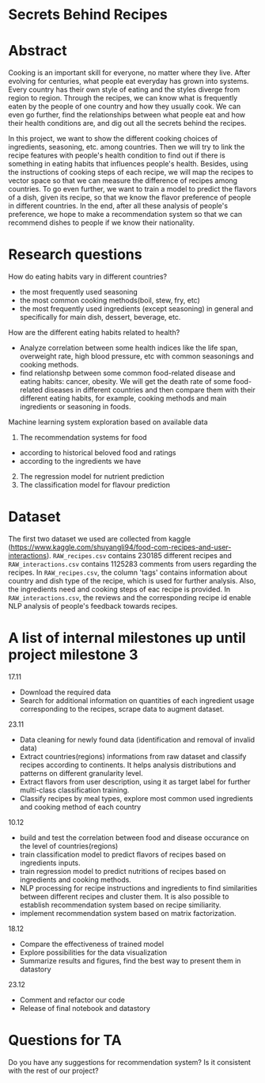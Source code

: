 # Secrets Behind Recipes

# Abstract
Cooking is an important skill for everyone, no matter where they live. After evolving for centuries, what people eat everyday has grown into systems. Every country has their own style of eating and the styles diverge from region to region. Through the recipes, we can know what is frequently eaten by the people of one country and how they usually cook. We can even go further, find the relationships between what people eat and how their health conditions are, and dig out all the secrets behind the recipes.

In this project, we want to show the different cooking choices of ingredients, seasoning, etc. among countries. Then we will try to link the recipe features with people's health condition to find out if there is something in eating habits that influences people's health. Besides, using the instructions of cooking steps of each recipe, we will map the recipes to vector space so that we can measure the difference of recipes among countries. To go even further, we want to train a model to predict the flavors of a dish, given its recipe, so that we know the flavor preference of people in different countries. In the end, after all these analysis of people's preference, we hope to make a recommendation system so that we can recommend dishes to people if we know their nationality.

# Research questions
How do eating habits vary in different countries?
- the most frequently used seasoning
- the most common cooking methods(boil, stew, fry, etc)
- the most frequently used ingredients (except seasoning) in general and specifically for main dish, dessert, beverage, etc.

How are the different eating habits related to health?
- Analyze correlation between some health indices like the life span, overweight rate, high blood pressure, etc with common seasonings and cooking methods.
- find relationshp between some common food-related disease and eating habits: cancer, obesity. We will get the death rate of some food-related diseases in different countries and then compare them with their different eating habits, for example, cooking methods and main ingredients or seasoning in foods.

Machine learning system exploration based on available data
1. The recommendation systems for food
  - according to historical beloved food and ratings
  - according to the ingredients we have
2. The regression model for nutrient prediction
3. The classification model for flavour prediction

# Dataset
The first two dataset we used are collected from kaggle (https://www.kaggle.com/shuyangli94/food-com-recipes-and-user-interactions). `RAW_recipes.csv` contains 230185 different recipes and `RAW_interactions.csv` contains 1125283 comments from users regarding the recipes. In `RAW_recipes.csv`, the column 'tags' contains information about country and dish type of the recipe, which is used for further analysis. Also, the ingredients need and cooking steps of eac recipe is provided. In `RAW_interactions.csv`, the reviews and the corresponding recipe id enable NLP analysis of people's feedback towards recipes.

# A list of internal milestones up until project milestone 3

17.11

- Download the required data
- Search for additional information on quantities of each ingredient usage corresponding to the recipes, scrape data to augment dataset.

23.11

- Data cleaning for newly found data (identification and removal of invalid data)
- Extract countries(regions) informations from raw dataset and classify recipes according to continents. It helps analysis distributions and patterns on different granularity level.
- Extract flavors from user description, using it as target label for further multi-class classification training. 
- Classify recipes by meal types, explore most common used ingredients and cooking method of each country

10.12

- build and test the correlation between food and disease occurance on the level of countries(regions)
- train classification model to predict flavors of recipes based on ingredients inputs.
- train regression model to predict nutritions of recipes based on ingredients and cooking methods.
- NLP processing for recipe instructions and ingredients to find similarities between different recipes and cluster them. It is also possible to establish recommendation system based on recipe similiarity. 
- implement recommendation system based on matrix factorization.

18.12

- Compare the effectiveness of trained model 
- Explore possibilities for the data visualization
- Summarize results and figures, find the best way to present them in datastory

23.12

- Comment and refactor our code
- Release of final notebook and datastory

# Questions for TA
Do you have any suggestions for recommendation system? 
Is it consistent with the rest of our project?  
